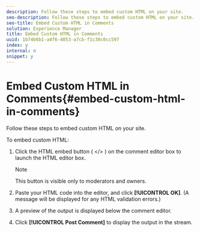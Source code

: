 ```yaml
---
description: Follow these steps to embed custom HTML on your site.
seo-description: Follow these steps to embed custom HTML on your site.
seo-title: Embed Custom HTML in Comments
solution: Experience Manager
title: Embed Custom HTML in Comments
uuid: 1b74b6b1-a4f6-4053-a7cb-f1c38c0cc597
index: y
internal: n
snippet: y
---
```


# Embed Custom HTML in Comments{#embed-custom-html-in-comments}

Follow these steps to embed custom HTML on your site.

 To embed custom HTML:
1. Click the HTML embed button ( </> ) on the comment editor box to launch the HTML editor box.

   >[!NOTE]
   >
   >This button is visible only to moderators and owners.

1. Paste your HTML code into the editor, and click **[!UICONTROL OK]**. (A message will be displayed for any HTML validation errors.)
1. A preview of the output is displayed below the comment editor.
1. Click **[!UICONTROL Post Comment]** to display the output in the stream.
